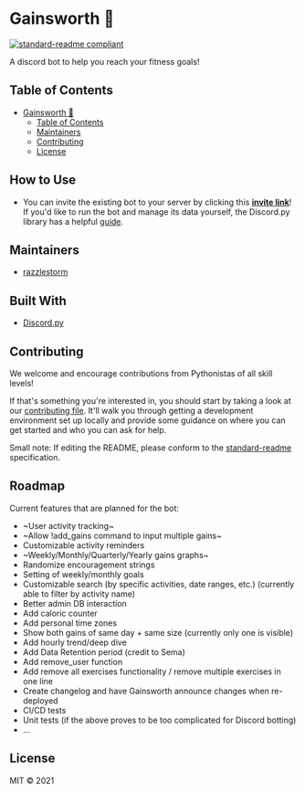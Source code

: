 # Gainsworth 🤖

[![standard-readme compliant](https://img.shields.io/badge/standard--readme-OK-green.svg?style=flat-square)](https://github.com/RichardLitt/standard-readme)

A discord bot to help you reach your fitness goals!

## Table of Contents

- [Gainsworth 🤖](#gainsworth-)
  - [Table of Contents](#table-of-contents)
  - [Maintainers](#maintainers)
  - [Contributing](#contributing)
  - [License](#license)

## How to Use

* You can invite the existing bot to your server by clicking this **[invite link](https://discord.com/api/oauth2/authorize?client_id=910743103785271356&permissions=309237648448&scope=bot)**! If you'd like to run the bot and manage its data yourself, the Discord.py library has a helpful [guide](https://discordpy.readthedocs.io/en/stable/discord.html).

## Maintainers

* [razzlestorm](https://github.com/razzlestorm)


## Built With

* [Discord.py](https://discordpy.readthedocs.io/en/stable/index.html)

## Contributing

We welcome and encourage contributions from Pythonistas of all skill levels!

If that's something you're interested in, you should start by taking a look at
our [contributing file](CONTRIBUTING.md). It'll walk you through getting a
development environment set up locally and provide some guidance on where you
can get started and who you can ask for help.

Small note: If editing the README, please conform to the
[standard-readme](https://github.com/RichardLitt/standard-readme) specification.

## Roadmap

Current features that are planned for the bot:
* ~User activity tracking~
* ~Allow !add_gains command to input multiple gains~
* Customizable activity reminders
* ~Weekly/Monthly/Quarterly/Yearly gains graphs~
* Randomize encouragement strings
* Setting of weekly/monthly goals
* Customizable search (by specific activities, date ranges, etc.) (currently able to filter by activity name)
* Better admin DB interaction
* Add caloric counter
* Add personal time zones
* Show both gains of same day + same size (currently only one is visible)
* Add hourly trend/deep dive
* Add Data Retention period (credit to Sema)
* Add remove_user function
* Add remove all exercises functionality / remove multiple exercises in one line
* Create changelog and have Gainsworth announce changes when re-deployed
* CI/CD tests
* Unit tests (if the above proves to be too complicated for Discord botting)
* ...


## License

MIT © 2021
